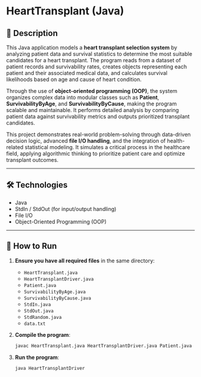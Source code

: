 # HeartTransplant (Java)

## 📝 Description  
This Java application models a **heart transplant selection system** by analyzing patient data and survival statistics to determine the most suitable candidates for a heart transplant. The program reads from a dataset of patient records and survivability rates, creates objects representing each patient and their associated medical data, and calculates survival likelihoods based on age and cause of heart condition.

Through the use of **object-oriented programming (OOP)**, the system organizes complex data into modular classes such as **Patient**, **SurvivabilityByAge**, and **SurvivabilityByCause**, making the program scalable and maintainable. It performs detailed analysis by comparing patient data against survivability metrics and outputs prioritized transplant candidates. 

This project demonstrates real-world problem-solving through data-driven decision logic, advanced **file I/O handling**, and the integration of health-related statistical modeling. It simulates a critical process in the healthcare field, applying algorithmic thinking to prioritize patient care and optimize transplant outcomes.

---

## 🛠️ Technologies  
- Java  
- StdIn / StdOut (for input/output handling)  
- File I/O  
- Object-Oriented Programming (OOP)  

---

## 🚀 How to Run  

1. **Ensure you have all required files** in the same directory:  
   - `HeartTransplant.java`  
   - `HeartTransplantDriver.java`  
   - `Patient.java`  
   - `SurvivabilityByAge.java`  
   - `SurvivabilityByCause.java`  
   - `StdIn.java`  
   - `StdOut.java`  
   - `StdRandom.java`  
   - `data.txt`  

2. **Compile the program**:  
   ```bash  
   javac HeartTransplant.java HeartTransplantDriver.java Patient.java SurvivabilityByAge.java SurvivabilityByCause.java  StdIn.java StdOut.java StdRandom.java
   
3. **Run the program**:  
   ```bash  
   java HeartTransplantDriver  
